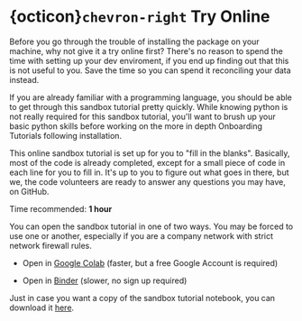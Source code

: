 # {octicon}`chevron-right` Try Online

Before you go through the trouble of installing the package on your machine, why not give it a try online first? There's no reason to spend the time with setting up your dev enviroment, if you end up finding out that this is not useful to you. Save the time so you can spend it reconciling your data instead.

If you are already familiar with a programming language, you should be able to get through this sandbox tutorial pretty quickly. While knowing python is not really required for this sandbox tutorial, you'll want to brush up your basic python skills before working on the more in depth Onboarding Tutorials following installation.

This online sandbox tutorial is set up for you to "fill in the blanks". Basically, most of the code is already completed, except for a small piece of code in each line for you to fill in. It's up to you to figure out what goes in there, but we, the code volunteers are ready to answer any questions you may have, on GitHub.

Time recommended: **1 hour**

You can open the sandbox tutorial in one of two ways. You may be forced to use one or another, especially if you are a company network with strict network firewall rules.

- Open in [Google Colab](https://githubtocolab.com/casact/chainladder-python/blob/master/docs/getting_started/online_sandbox/sandbox_workbook_blank.ipynb) (faster, but a free Google Account is required)

- Open in [Binder](https://mybinder.org/v2/gh/casact/chainladder-python/master?urlpath=tree/docs/getting_started/online_sandbox/sandbox_workbook_blank.ipynb) (slower, no sign up required)

Just in case you want a copy of the sandbox tutorial notebook, you can download it [here](https://github.com/casact/chainladder-python/blob/master/docs/getting_started/online_sandbox/sandbox_workbook_blank.ipynb).
